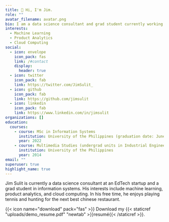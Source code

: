 ```yaml
---
title: 👋 Hi, I'm Jim.
role: ""
avatar_filename: avatar.png
bio: I am a data science consultant and grad student currently working on product analytics use cases.
interests:
  - Machine Learning
  - Product Analytics
  - Cloud Computing
social:
  - icon: envelope
    icon_pack: fas
    link: /#contact
    display:
      header: true
  - icon: twitter
    icon_pack: fab
    link: https://twitter.com/JimSulit_
  - icon: github
    icon_pack: fab
    link: https://github.com/jimsulit
  - icon: linkedin
    icon_pack: fab
    link: https://www.linkedin.com/in/jimsulit
organizations: []
education:
  courses:
    - course: MSc in Information Systems
      institution: University of the Philippines (graduation date: June 2022)
      year: 2022
    - course: Multimedia Studies (undergrad units in Industrial Engineering)
      institution: University of the Philippines
      year: 2014
email: ""
superuser: true
highlight_name: true
---
```


Jim Sulit is currently a data science consultant at an EdTech startup and a grad student in information systems. His interests include machine learning, product analytics, and cloud computing. In his free time, he enjoys playing tennis and hunting for the next best chinese restaurant.

{{< icon name="download" pack="fas" >}} Download my {{< staticref "uploads/demo_resume.pdf" "newtab" >}}resumé{{< /staticref >}}.
